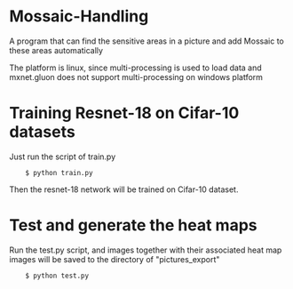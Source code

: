 # Mossaic-Handling
A program that can find the sensitive areas in a picture and add Mossaic to these areas automatically

The platform is linux, since multi-processing is used to load data and mxnet.gluon does not support multi-processing on windows platform

# Training Resnet-18 on Cifar-10 datasets
Just run the script of train.py
```
    $ python train.py
```
Then the resnet-18 network will be trained on Cifar-10 dataset.


# Test and generate the heat maps
Run the test.py script, and images together with their associated heat map images will be saved to the directory of "pictures_export"
```python
    $ python test.py
```




